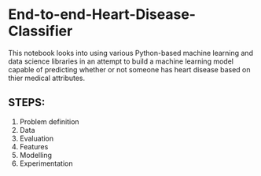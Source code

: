 # End-to-end-Heart-Disease-Classifier

This notebook looks into using various Python-based machine learning and data science libraries in an attempt to build a machine learning model capable of predicting whether or not someone has heart disease based on thier medical attributes.

## STEPS:

1. Problem definition
2. Data
3. Evaluation
4. Features
5. Modelling
6. Experimentation
